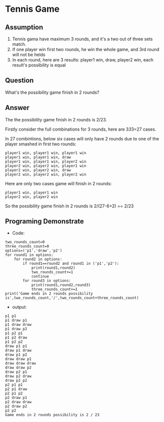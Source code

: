 # Tennis Game

## Assumption
1. Tennis gama have maximum 3 rounds, and it's a two out of three sets match.
2. If one player win first two rounds, he win the whole game, and 3rd round will not be helds  
3. In each round, here are 3 results: player1 win, draw, player2 win, each result's possibility is equal

## Question
What's the possibility game finish in 2 rounds?

## Answer
The the possibility game finish in 2 rounds is 2/23.

Firstly consider the full combinations for 3 rounds, here are 3*3*3=27 cases.

In 27 combintions, below six cases will only have 2 rounds due to one of the player smashed in first two rounds:
```
player1 win, player1 win, player1 win
player1 win, player1 win, draw
player1 win, player1 win, player2 win
player2 win, player2 win, player1 win
player2 win, player2 win, draw
player2 win, player2 win, player2 win
```
Here are only two cases game will finish in 2 rounds:
```
player1 win, player1 win
player2 win, player2 win
```
So the possibility game finish in 2 rounds is 2/(27-6+2) == 2/23

## Programing Demonstrate
- Code:
```
two_rounds_count=0
three_rounds_count=0
options=('p1','draw','p2')
for round1 in options:
    for round2 in options:
        if round1==round2 and round1 in ('p1','p2'):
            print(round1,round2)
            two_rounds_count+=1
            continue
        for round3 in options:
            print(round1,round2,round3)
            three_rounds_count+=1
print('Game ends in 2 rounds possibility is',two_rounds_count,'/',two_rounds_count+three_rounds_count)
```
- output:
```
p1 p1
p1 draw p1
p1 draw draw
p1 draw p2
p1 p2 p1
p1 p2 draw
p1 p2 p2
draw p1 p1
draw p1 draw
draw p1 p2
draw draw p1
draw draw draw
draw draw p2
draw p2 p1
draw p2 draw
draw p2 p2
p2 p1 p1
p2 p1 draw
p2 p1 p2
p2 draw p1
p2 draw draw
p2 draw p2
p2 p2
Game ends in 2 rounds possibility is 2 / 23
```